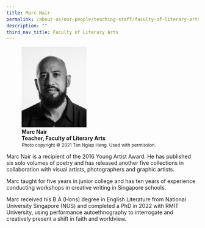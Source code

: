 ```yaml
---
title: Marc Nair
permalink: /about-us/our-people/teaching-staff/faculty-of-literary-arts/marc-nair/
description: ""
third_nav_title: Faculty of Literary Arts
---
```

<figure>
<img style="width:40%" src="/images/marcnair.jpg">
<figcaption> <strong>Marc Nair<br>
Teacher, Faculty of Literary Arts<br></strong>
<small>Photo copyright © 2021 Tan Ngiap Heng. Used with permission. </small></figcaption>
</figure>

Marc Nair is a recipient of the 2016 Young Artist Award. He has published six solo volumes of poetry and has released another five collections in collaboration with visual artists, photographers and graphic artists.  
  
Marc taught for five years in junior college and has ten years of experience conducting workshops in creative writing in Singapore schools.  
  
Marc received his B.A (Hons) degree in English Literature from National University Singapore (NUS) and completed a PhD in 2022 with RMIT University, using performance autoethnography to interrogate and creatively present a shift in faith and worldview.